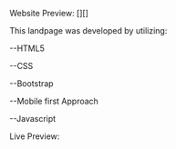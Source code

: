 Website Preview:
[][]
 
This landpage was developed by utilizing:

--HTML5 

--CSS

--Bootstrap

--Mobile first Approach

--Javascript


Live Preview: 